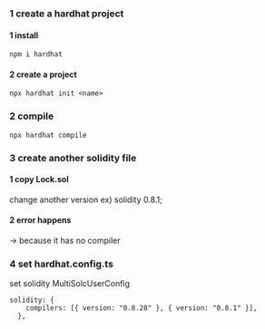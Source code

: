 ### 1 create a hardhat project

#### 1 install

`npm i hardhat`

#### 2 create a project

`npx hardhat init <name>`

### 2 compile

`npx hardhat compile`

### 3 create another solidity file

#### 1 copy Lock.sol

change another version
ex) solidity 0.8.1;

#### 2 error happens

-> because it has no compiler

### 4 set hardhat.config.ts

set solidity MultiSolcUserConfig

```
solidity: {
    compilers: [{ version: "0.8.28" }, { version: "0.8.1" }],
  },
```
